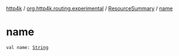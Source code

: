 [http4k](../../index.md) / [org.http4k.routing.experimental](../index.md) / [ResourceSummary](index.md) / [name](./name.md)

# name

`val name: `[`String`](https://kotlinlang.org/api/latest/jvm/stdlib/kotlin/-string/index.html)